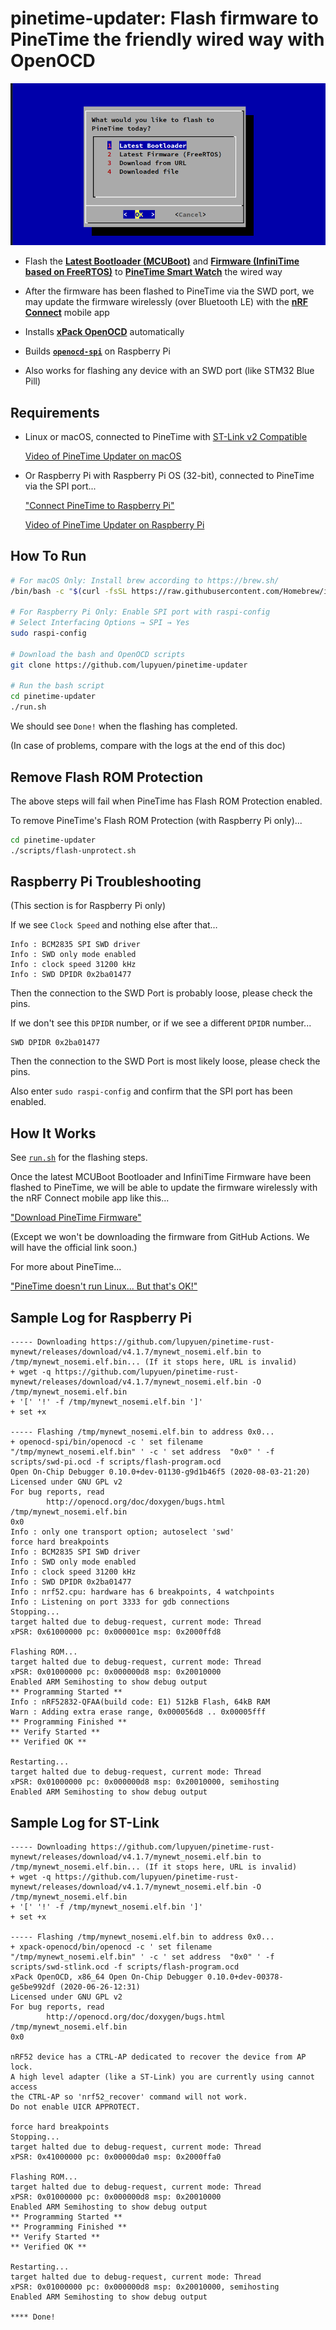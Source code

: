 # pinetime-updater: Flash firmware to PineTime the friendly wired way with OpenOCD

![](pinetime-updater.png)

-   Flash the [__Latest Bootloader (MCUBoot)__](https://lupyuen.github.io/pinetime-rust-mynewt/articles/mcuboot) and [__Firmware (InfiniTime based on FreeRTOS)__](https://github.com/JF002/Pinetime) to [__PineTime Smart Watch__](https://lupyuen.github.io/pinetime-rust-mynewt/articles/pinetime) the wired way

-   After the firmware has been flashed to PineTime via the SWD port, we may update the firmware wirelessly (over Bluetooth LE) with the [__nRF Connect__](https://www.nordicsemi.com/Software-and-tools/Development-Tools/nRF-Connect-for-mobile) mobile app

-   Installs [__xPack OpenOCD__](https://xpack.github.io/openocd/install/) automatically

-   Builds [__`openocd-spi`__](https://github.com/lupyuen/openocd-spi) on Raspberry Pi

-   Also works for flashing any device with an SWD port (like STM32 Blue Pill)

## Requirements

-   Linux or macOS, connected to PineTime with [ST-Link v2 Compatible](https://www.aliexpress.com/wholesale?catId=0&initiative_id=SB_20180924134644&SearchText=st-link+v2&switch_new_app=y)

    [Video of PineTime Updater on macOS](https://youtu.be/2p4EZqevVJQ)

-   Or Raspberry Pi with Raspberry Pi OS (32-bit), connected to PineTime via the SPI port...

    ["Connect PineTime to Raspberry Pi"](https://github.com/lupyuen/visual-embedded-rust/blob/master/README.md#connect-pinetime-to-raspberry-pi)

    [Video of PineTime Updater on Raspberry Pi](https://youtu.be/PZ5NW8q8Zok)

## How To Run

```bash
# For macOS Only: Install brew according to https://brew.sh/
/bin/bash -c "$(curl -fsSL https://raw.githubusercontent.com/Homebrew/install/master/install.sh)"

# For Raspberry Pi Only: Enable SPI port with raspi-config
# Select Interfacing Options → SPI → Yes
sudo raspi-config

# Download the bash and OpenOCD scripts
git clone https://github.com/lupyuen/pinetime-updater

# Run the bash script
cd pinetime-updater
./run.sh

```

We should see `Done!` when the flashing has completed.

(In case of problems, compare with the logs at the end of this doc)

## Remove Flash ROM Protection

The above steps will fail when PineTime has Flash ROM Protection enabled.

To remove PineTime's Flash ROM Protection (with Raspberry Pi only)...

```bash
cd pinetime-updater
./scripts/flash-unprotect.sh
```

## Raspberry Pi Troubleshooting

(This section is for Raspberry Pi only)

If we see `Clock Speed` and nothing else after that…

```
Info : BCM2835 SPI SWD driver
Info : SWD only mode enabled
Info : clock speed 31200 kHz
Info : SWD DPIDR 0x2ba01477
```

Then the connection to the SWD Port is probably loose, please check the pins.

If we don't see this `DPIDR` number, or if we see a different `DPIDR` number...

```
SWD DPIDR 0x2ba01477
```

Then the connection to the SWD Port is most likely loose, please check the pins.

Also enter `sudo raspi-config` and confirm that the SPI port has been enabled.

## How It Works

See [`run.sh`](run.sh) for the flashing steps.

Once the latest MCUBoot Bootloader and InfiniTime Firmware have been flashed to PineTime, we will be able to update the firmware wirelessly with the nRF Connect mobile app like this...

["Download PineTime Firmware"](https://lupyuen.github.io/pinetime-rust-mynewt/articles/cloud#download-and-test-our-pinetime-firmware)

(Except we won't be downloading the firmware from GitHub Actions. We will have the official link soon.)

For more about PineTime...

["PineTime doesn't run Linux... But that's OK!"](https://lupyuen.github.io/pinetime-rust-mynewt/articles/pinetime)

## Sample Log for Raspberry Pi

```
----- Downloading https://github.com/lupyuen/pinetime-rust-mynewt/releases/download/v4.1.7/mynewt_nosemi.elf.bin to /tmp/mynewt_nosemi.elf.bin... (If it stops here, URL is invalid)
+ wget -q https://github.com/lupyuen/pinetime-rust-mynewt/releases/download/v4.1.7/mynewt_nosemi.elf.bin -O /tmp/mynewt_nosemi.elf.bin
+ '[' '!' -f /tmp/mynewt_nosemi.elf.bin ']'
+ set +x

----- Flashing /tmp/mynewt_nosemi.elf.bin to address 0x0...
+ openocd-spi/bin/openocd -c ' set filename "/tmp/mynewt_nosemi.elf.bin" ' -c ' set address  "0x0" ' -f scripts/swd-pi.ocd -f scripts/flash-program.ocd
Open On-Chip Debugger 0.10.0+dev-01130-g9d1b46f5 (2020-08-03-21:20)
Licensed under GNU GPL v2
For bug reports, read
        http://openocd.org/doc/doxygen/bugs.html
/tmp/mynewt_nosemi.elf.bin
0x0
Info : only one transport option; autoselect 'swd'
force hard breakpoints
Info : BCM2835 SPI SWD driver
Info : SWD only mode enabled
Info : clock speed 31200 kHz
Info : SWD DPIDR 0x2ba01477
Info : nrf52.cpu: hardware has 6 breakpoints, 4 watchpoints
Info : Listening on port 3333 for gdb connections
Stopping...
target halted due to debug-request, current mode: Thread 
xPSR: 0x61000000 pc: 0x000001ce msp: 0x2000ffd8

Flashing ROM...
target halted due to debug-request, current mode: Thread 
xPSR: 0x01000000 pc: 0x000000d8 msp: 0x20010000
Enabled ARM Semihosting to show debug output
** Programming Started **
Info : nRF52832-QFAA(build code: E1) 512kB Flash, 64kB RAM
Warn : Adding extra erase range, 0x000056d8 .. 0x00005fff
** Programming Finished **
** Verify Started **
** Verified OK **

Restarting...
target halted due to debug-request, current mode: Thread 
xPSR: 0x01000000 pc: 0x000000d8 msp: 0x20010000, semihosting
Enabled ARM Semihosting to show debug output
```

## Sample Log for ST-Link

```
----- Downloading https://github.com/lupyuen/pinetime-rust-mynewt/releases/download/v4.1.7/mynewt_nosemi.elf.bin to /tmp/mynewt_nosemi.elf.bin... (If it stops here, URL is invalid)
+ wget -q https://github.com/lupyuen/pinetime-rust-mynewt/releases/download/v4.1.7/mynewt_nosemi.elf.bin -O /tmp/mynewt_nosemi.elf.bin
+ '[' '!' -f /tmp/mynewt_nosemi.elf.bin ']'
+ set +x

----- Flashing /tmp/mynewt_nosemi.elf.bin to address 0x0...
+ xpack-openocd/bin/openocd -c ' set filename "/tmp/mynewt_nosemi.elf.bin" ' -c ' set address  "0x0" ' -f scripts/swd-stlink.ocd -f scripts/flash-program.ocd
xPack OpenOCD, x86_64 Open On-Chip Debugger 0.10.0+dev-00378-ge5be992df (2020-06-26-12:31)
Licensed under GNU GPL v2
For bug reports, read
        http://openocd.org/doc/doxygen/bugs.html
/tmp/mynewt_nosemi.elf.bin
0x0

nRF52 device has a CTRL-AP dedicated to recover the device from AP lock.
A high level adapter (like a ST-Link) you are currently using cannot access
the CTRL-AP so 'nrf52_recover' command will not work.
Do not enable UICR APPROTECT.

force hard breakpoints
Stopping...
target halted due to debug-request, current mode: Thread 
xPSR: 0x41000000 pc: 0x00000da0 msp: 0x2000ffa0

Flashing ROM...
target halted due to debug-request, current mode: Thread 
xPSR: 0x01000000 pc: 0x000000d8 msp: 0x20010000
Enabled ARM Semihosting to show debug output
** Programming Started **
** Programming Finished **
** Verify Started **
** Verified OK **

Restarting...
target halted due to debug-request, current mode: Thread 
xPSR: 0x01000000 pc: 0x000000d8 msp: 0x20010000, semihosting
Enabled ARM Semihosting to show debug output

**** Done!
```
